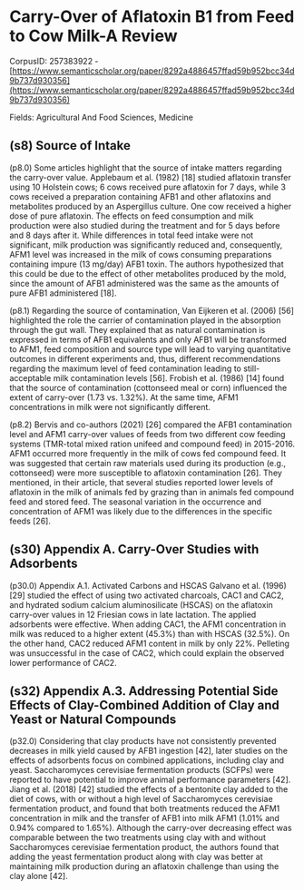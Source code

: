 # Carry-Over of Aflatoxin B1 from Feed to Cow Milk-A Review

CorpusID: 257383922 - [https://www.semanticscholar.org/paper/8292a4886457ffad59b952bcc34d9b737d930356](https://www.semanticscholar.org/paper/8292a4886457ffad59b952bcc34d9b737d930356)

Fields: Agricultural And Food Sciences, Medicine

## (s8) Source of Intake
(p8.0) Some articles highlight that the source of intake matters regarding the carry-over value. Applebaum et al. (1982) [18] studied aflatoxin transfer using 10 Holstein cows; 6 cows received pure aflatoxin for 7 days, while 3 cows received a preparation containing AFB1 and other aflatoxins and metabolites produced by an Aspergillus culture. One cow received a higher dose of pure aflatoxin. The effects on feed consumption and milk production were also studied during the treatment and for 5 days before and 8 days after it. While differences in total feed intake were not significant, milk production was significantly reduced and, consequently, AFM1 level was increased in the milk of cows consuming preparations containing impure (13 mg/day) AFB1 toxin. The authors hypothesized that this could be due to the effect of other metabolites produced by the mold, since the amount of AFB1 administered was the same as the amounts of pure AFB1 administered [18].

(p8.1) Regarding the source of contamination, Van Eijkeren et al. (2006) [56] highlighted the role the carrier of contamination played in the absorption through the gut wall. They explained that as natural contamination is expressed in terms of AFB1 equivalents and only AFB1 will be transformed to AFM1, feed composition and source type will lead to varying quantitative outcomes in different experiments and, thus, different recommendations regarding the maximum level of feed contamination leading to still-acceptable milk contamination levels [56]. Frobish et al. (1986) [14] found that the source of contamination (cottonseed meal or corn) influenced the extent of carry-over (1.73 vs. 1.32%). At the same time, AFM1 concentrations in milk were not significantly different.

(p8.2) Bervis and co-authors (2021) [26] compared the AFB1 contamination level and AFM1 carry-over values of feeds from two different cow feeding systems (TMR-total mixed ration unifeed and compound feed) in 2015-2016. AFM1 occurred more frequently in the milk of cows fed compound feed. It was suggested that certain raw materials used during its production (e.g., cottonseed) were more susceptible to aflatoxin contamination [26]. They mentioned, in their article, that several studies reported lower levels of aflatoxin in the milk of animals fed by grazing than in animals fed compound feed and stored feed. The seasonal variation in the occurrence and concentration of AFM1 was likely due to the differences in the specific feeds [26].
## (s30) Appendix A. Carry-Over Studies with Adsorbents
(p30.0) Appendix A.1. Activated Carbons and HSCAS Galvano et al. (1996) [29] studied the effect of using two activated charcoals, CAC1 and CAC2, and hydrated sodium calcium aluminosilicate (HSCAS) on the aflatoxin carry-over values in 12 Friesian cows in late lactation. The applied adsorbents were effective. When adding CAC1, the AFM1 concentration in milk was reduced to a higher extent (45.3%) than with HSCAS (32.5%). On the other hand, CAC2 reduced AFM1 content in milk by only 22%. Pelleting was unsuccessful in the case of CAC2, which could explain the observed lower performance of CAC2.
## (s32) Appendix A.3. Addressing Potential Side Effects of Clay-Combined Addition of Clay and Yeast or Natural Compounds
(p32.0) Considering that clay products have not consistently prevented decreases in milk yield caused by AFB1 ingestion [42], later studies on the effects of adsorbents focus on combined applications, including clay and yeast. Saccharomyces cerevisiae fermentation products (SCFPs) were reported to have potential to improve animal performance parameters [42]. Jiang et al. (2018) [42] studied the effects of a bentonite clay added to the diet of cows, with or without a high level of Saccharomyces cerevisiae fermentation product, and found that both treatments reduced the AFM1 concentration in milk and the transfer of AFB1 into milk AFM1 (1.01% and 0.94% compared to 1.65%). Although the carry-over decreasing effect was comparable between the two treatments using clay with and without Saccharomyces cerevisiae fermentation product, the authors found that adding the yeast fermentation product along with clay was better at maintaining milk production during an aflatoxin challenge than using the clay alone [42].
